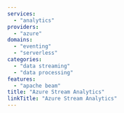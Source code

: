 ```yaml
---
services:
  - "analytics"
providers:
  - "azure"
domains:
  - "eventing"
  - "serverless"
categories:
  - "data streaming"
  - "data processing"
features:
  - "apache beam"
title: "Azure Stream Analytics"
linkTitle: "Azure Stream Analytics"
---
```

